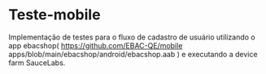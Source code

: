 # Teste-mobile
Implementação de testes para o fluxo de cadastro de usuário utilizando o app ebacshop( https://github.com/EBAC-QE/mobile apps/blob/main/ebacshop/android/ebacshop.aab ) e executando a device farm SauceLabs.
